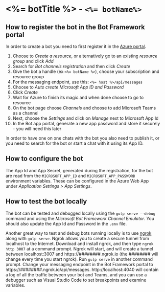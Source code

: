 # <%= botTitle %> - `<%= botName%>`

## How to register the bot in the Bot Framework portal

In order to create a bot you need to first register it in the [Azure portal](https://portal.azure.com/).

1. Choose to *Create a resource*, or alternatively go to an existing *resource group* and click *Add*
2. Search for *Bot channels registration* and then click *Create*
3. Give the bot a handle (ex:`<%= botName %>`), choose your subscription and resource group
4. For the messaging endpoint, use this: `<%= host %>/api/messages`
5. Choose to *Auto create Microsoft App ID and Password*
6. Click *Create*
7. Wait for Azure to finish its magic and when done choose to go to resource
8. On the bot page choose *Channels* and choose to add Microsoft Teams as a channel
9. Next, choose the *Settings* and click on *Manage* next to Microsoft App Id
10. In the Bot app portal, generate a new app password and store it securely - you will need this later

In order to have one on one chats with the bot you also need to publish it, or you need to search for the bot or start a chat with it using its App ID.

## How to configure the bot

The App Id and App Secret, generated during the registration, for the bot are read from the `MICROSOFT_APP_ID` and `MICROSOFT_APP_PASSWORD` environment variables. These can be configured in the Azure Web App under *Application Settings > App Settings*.

## How to test the bot locally

The bot can be tested and debugged locally using the `gulp serve --debug` command and using the _Microsoft Bot Framework Channel Emulator_. You should also update the App Id and Password in the `.env` file.

Another great way to test and debug bots running locally is to use [ngrok](https://ngrok.com) along with `gulp serve`. Ngrok allows you to create a secure tunnel from localhost to the Internet. Download and install ngrok, and then type `ngrok http 3007` at a command prompt. Ngrok will start, and will create a tunnel between localhost:3007 and https://########.ngrok.io (the ######## will change every time you start ngrok). Run `gulp serve` in another command prompt. Change your messaging endpoint in the Bot Framework portal to https://########.ngrok.io/api/messages. http://localhost:4040 will contain a log of all the traffic between your bot and Teams, and you can use a debugger such as Visual Studio Code to set breakpoints and examine variables.
